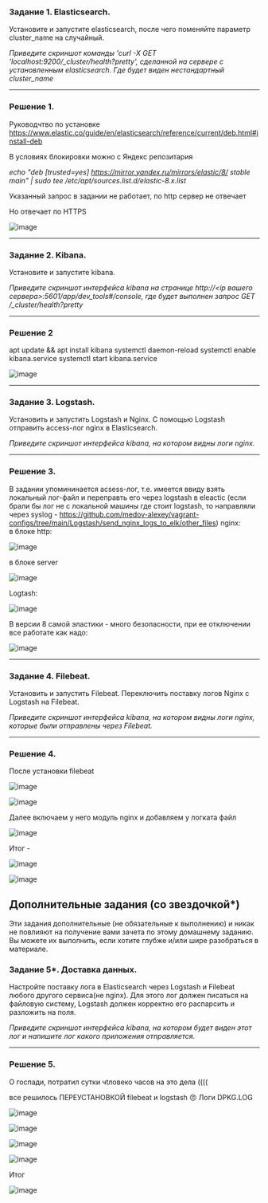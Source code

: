 ### Задание 1. Elasticsearch. 

Установите и запустите elasticsearch, после чего поменяйте параметр cluster_name на случайный. 

*Приведите скриншот команды 'curl -X GET 'localhost:9200/_cluster/health?pretty', сделанной на сервере с установленным elasticsearch. Где будет виден нестандартный cluster_name*

---
### Решение 1.

Руководчтво по установке https://www.elastic.co/guide/en/elasticsearch/reference/current/deb.html#install-deb

В условиях блокировки можно с Яндекс репозитария

*echo "deb [trusted=yes] https://mirror.yandex.ru/mirrors/elastic/8/ stable main" | sudo tee /etc/apt/sources.list.d/elastic-8.x.list*

Указанный запрос в задании не работает, по http сервер не отвечает

Но отвечает по HTTPS

![image](https://user-images.githubusercontent.com/103321705/179233203-bcf7b705-b19b-4521-a0ae-7a25f7ab42ff.png)


---

### Задание 2. Kibana.

Установите и запустите kibana.

*Приведите скриншот интерфейса kibana на странице http://<ip вашего сервера>:5601/app/dev_tools#/console, где будет выполнен запрос GET /_cluster/health?pretty*

---
### Решение 2

apt update && apt install kibana
systemctl daemon-reload
systemctl enable kibana.service
systemctl start kibana.service

![image](https://user-images.githubusercontent.com/103321705/179370773-d3e87ee8-e65e-4092-85bc-0ee7fdc29e9c.png)

---
### Задание 3. Logstash.

Установить и запустить Logstash и Nginx. С помощью Logstash отправить access-лог nginx в Elasticsearch. 

*Приведите скриншот интерфейса kibana, на котором видны логи nginx.*

---

### Решение 3.

В задании упомининается acsess-лог, т.е. имеется ввиду взять локальный лог-файл и переправть его через logstash в eleactic (если брали бы лог не с локальной машины где стоит logstash, то направляли через syslog - https://github.com/medov-alexey/vagrant-configs/tree/main/Logstash/send_nginx_logs_to_elk/other_files)
nginx:\
  в блоке http:
  
  ![image](https://user-images.githubusercontent.com/103321705/179379661-83a0390f-999d-4910-a505-ac46616b56de.png)
  
  в блоке server
  
  ![image](https://user-images.githubusercontent.com/103321705/179379696-5e392991-9569-43ea-a3ae-567a2bcd70d5.png)

Logtash:

![image](https://user-images.githubusercontent.com/103321705/179379640-9af2822f-97d4-4c09-8582-09e81adf1150.png)

В версии 8 самой эластики - много безопасности, при ее отключении все работате как надо:

![image](https://user-images.githubusercontent.com/103321705/179379737-9504bfc5-17d8-41eb-ab4c-02a283f95422.png)

---

### Задание 4. Filebeat. 

Установить и запустить Filebeat. Переключить поставку логов Nginx с Logstash на Filebeat. 

*Приведите скриншот интерфейса kibana, на котором видны логи nginx, которые были отправлены через Filebeat.*

---

### Решение 4.

После установки filebeat 

![image](https://user-images.githubusercontent.com/103321705/179426367-700c9f54-9ead-49be-99d2-8772564df8b6.png)

![image](https://user-images.githubusercontent.com/103321705/179426394-422f32cc-bfbd-4f90-b8cb-d7b51dbe1190.png)

Далee включаем у него модуль nginx и добавляем у логката файл
 
![image](https://user-images.githubusercontent.com/103321705/179426467-37dc00bc-f14d-4f05-bf88-29f64d978076.png)

Итог -

![image](https://user-images.githubusercontent.com/103321705/179426523-b858a6ae-77eb-44d9-b37e-7138fc00bff3.png)

![image](https://user-images.githubusercontent.com/103321705/179426577-e2f1848e-3476-4335-aced-9ed1327eb866.png)




## Дополнительные задания (со звездочкой*)
Эти задания дополнительные (не обязательные к выполнению) и никак не повлияют на получение вами зачета по этому домашнему заданию. Вы можете их выполнить, если хотите глубже и/или шире разобраться в материале.

### Задание 5*. Доставка данных. 

Настройте поставку лога в Elasticsearch через Logstash и Filebeat любого другого сервиса(не nginx). 
Для этого лог должен писаться на файловую систему, Logstash должен корректно его распарсить и разложить на поля. 

*Приведите скриншот интерфейса kibana, на котором будет виден этот лог и напишите лог какого приложения отправляется.*

---

### Решение 5.

О госпади, потратил сутки чtловеко часов на это дела ((((

все решилось ПЕРЕУСТАНОВКОЙ filebeat и logstash 😠
 Логи DPKG.LOG
 
![image](https://user-images.githubusercontent.com/103321705/179526834-60190785-df3a-4e68-ae0b-f96059b27d2b.png)

![image](https://user-images.githubusercontent.com/103321705/179526958-7ec1f98d-292a-46e8-b2e4-6e917939cfca.png)

![image](https://user-images.githubusercontent.com/103321705/179527049-60f157f8-5875-40ce-9790-146c0e4a2675.png)

![image](https://user-images.githubusercontent.com/103321705/179527296-9a19a854-136e-481c-80cc-75d1010c694c.png)


 Итог
 
 ![image](https://user-images.githubusercontent.com/103321705/179527422-88a3c257-6c25-4e94-a0a3-63187e335a62.png)








